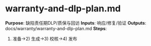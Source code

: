 # warranty-and-dlp-plan.md

**Purpose**: 缺陷责任期DLP/质保与回访
**Inputs**: 响应/修复/验证
**Outputs**: docs/warranty/warranty-and-dlp-plan.md
**Steps**:

1. 准备→2) 生成→3) 校核→4) 发布
